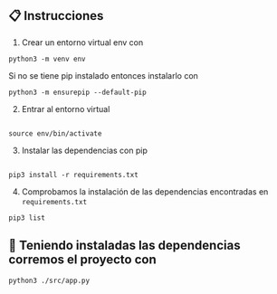## 📋 Instrucciones

1. Crear un entorno virtual env con

```
python3 -m venv env
```

Si no se tiene pip instalado entonces instalarlo con

```
python3 -m ensurepip --default-pip
```

2. Entrar al entorno virtual

```

source env/bin/activate

```

3. Instalar las dependencias con pip

```

pip3 install -r requirements.txt

```

4. Comprobamos la instalación de las dependencias encontradas en `requirements.txt`

```
pip3 list
```

## 🚀 Teniendo instaladas las dependencias corremos el proyecto con

```
python3 ./src/app.py
```
